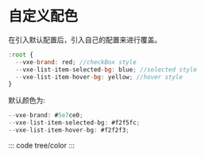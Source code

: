 <script setup>
import color from 'exam/tree/color.vue'
</script>

# 自定义配色

在引入默认配置后，引入自己的配置来进行覆盖。

```js
:root {
  --vxe-brand: red; //checkBox style
  --vxe-list-item-selected-bg: blue; //selected style
  --vxe-list-item-hover-bg: yellow; //hover style
}
```

默认颜色为:
```js
--vxe-brand: #5e7ce0;
--vxe-list-item-selected-bg: #f2f5fc;
--vxe-list-item-hover-bg: #f2f2f3; 
```


::: code tree/color
<color></color>
:::
